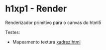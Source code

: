 # h1xp1 - Render
Renderizador primitivo para o canvas do html5

Testes:
* Mapeamento textura [xadrez.html](https://cdn.rawgit.com/ildenir/h1xp1/8ce46421/xadrez.html) 
